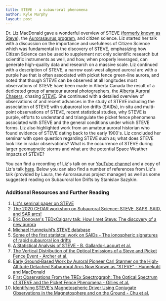 ```yaml
---
title: STEVE - a subauroral phenomena
author: Kyle Murphy
layout: post
---
```



Dr. Liz MacDonald gave a wonderful overview of STEVE ([formerly known as Steve][1]), the [Aurorasaurus program][2], and citizen science. Liz started her talk with a discussion on the importance and usefulness of Citizen Science which was fundamental in the discovery of STEVE, emphasizing how Citizen Science can be used to supplement not only scientific research but scientific instruments as well, and how, when properly leveraged, can generate high-quality data and research on a massive scale. Liz continued with a description of STEVE, a narrow east-west aligned auroral arc with a purple hue that is often associated with picket fence green-line aurora, and noted that though STEVE can be observed at all longitudes most observations of STEVE have been made in Alberta Canada the result of a dedicated group of amateur auroral photographers, the [Alberta Auroral Chasers][3], chasing [STEVE][4]. She continued with a detailed overview of observations of and recent advances in the study of STEVE including the association of STEVE with subauroral ion drifts (SAIDs), in-situ and multi-point observations of STEVE, recent statistical studies, why STEVE is purple, efforts to understand and triangulate the picket fence phenomena associated with STEVE and the general conditions under which STEVE forms. Liz also highlighted work from an amateur auroral historian who found evidence of STEVE dating back to the early 1900's. Liz concluded her seminar with open question regarding STEVE such as; what does STEVE look like in radar observations? What is the occurrence of STEVE during larger geomagnetic storms and what are the potential Space Weather impacts of STEVE?

You can find a recording of Liz's talk on our [YouTube channel][5] and a copy of Liz's talk [here][6]. Below you can also find a number of references from Liz's talk (provided by Laura, the Aurorasaurus project manager) as well as some suggested reading on Subauroral Ion Drifts by Stanislav Sazykin.


### Additional Resources and Further Reading
1. [Liz's seminal paper on STEVE][7]
1. [The 2020 CEDAR workshop on Subauroral Science: STEVE, SAPS, SAID, and SAR arcs!][8]
1. [Eric Donovan's TEDxCalgary talk: How I met Steve: The discovery of a new aurora][9]
1. [Michael Hunnekuhl’s STEVE database][10]
1. [Some of the first statistcal work on SAIDs - The ionospheric signatures of rapid subauroral ion drifts][11]
1. [A Statistical Analysis of STEVE - B. Gallardo-Lacourt et al.][12]
1. [The Vertical Distribution of the Optical Emissions of a Steve and Picket Fence Event - Archer et al.][13]
1. [Early Ground‐Based Work by Auroral Pioneer Carl Størmer on the High‐Altitude Detached Subauroral Arcs Now Known as “STEVE” - Hunnekuhl and MacDonald][14]
1. [First Observations From the TREx Spectrograph: The Optical Spectrum of STEVE and the Picket Fence Phenomena - Gillies et al.][15]
1. [Identifying STEVE's Magnetospheric Driver Using Conjugate Observations in the Magnetosphere and on the Ground - Chu et al.][16]

[1]:https://en.wikipedia.org/wiki/Steve_(atmospheric_phenomenon)#Discovery_and_naming
[2]:https://www.aurorasaurus.org/
[3]:https://www.facebook.com/groups/AlbertaAuroraChasers/
[4]:https://chasingsteve.com/ 
[5]:https://www.youtube.com/channel/UCNlOK9mCmI3V111EHQRCuEQ
[6]:https://github.com/MSOLSS/MagSeminars/blob/master/presentations/
[7]:https://advances.sciencemag.org/content/4/3/eaaq0030?mobile&width=280
[8]:http://cedarweb.vsp.ucar.edu/wiki/index.php/2020_Workshop:Subauroral_Science
[9]:https://www.ted.com/talks/dr_eric_donovan_how_i_met_steve_the_discovery_of_a_new_aurora
[10]:https://osf.io/9r25d/
[11]:https://agupubs.onlinelibrary.wiley.com/doi/abs/10.1029/90JA02651
[12]:https://agupubs.onlinelibrary.wiley.com/doi/full/10.1029/2018JA025368
[13]:https://agupubs.onlinelibrary.wiley.com/doi/full/10.1029/2019GL084473
[14]:https://agupubs.onlinelibrary.wiley.com/doi/full/10.1029/2019SW002384
[15]:https://agupubs.onlinelibrary.wiley.com/doi/full/10.1029/2019GL083272
[16]:https://agupubs.onlinelibrary.wiley.com/doi/abs/10.1029/2019GL082789